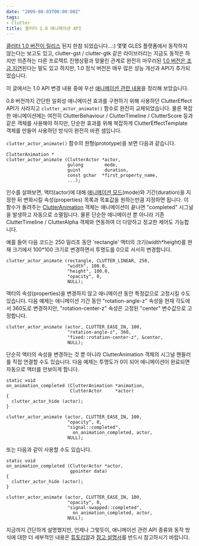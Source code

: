 ```yaml
---
date: "2009-08-03T00:00:00Z"
tags:
- Clutter
title: 클러터 1.0 애니메이션 API
---
```


[클러터 1.0 버전이 릴리스](http://lists.o-hand.com/clutter/2982.html) 된지 한참 되었습니다...:) 몇몇 GLES 플랫폼에서 동작하지 않는다는 보고도 있고, clutter-gst / clutter-gtk 같은 라이브러리는 지금도 동작은 하지만 의존하는 다른 프로젝트 진행상황과 맞물린 관계로 완전히 마무리된 [1.0 버전은 조금 지연](http://lists.o-hand.com/clutter/2983.html)된다는 말도 있고 하지만, 1.0 정식 버전은 매우 많은 성능 개선과 API가 추가되었습니다.

이 글에서는 1.0 API 변경 내용 중에 우선 [애니메이션 관련 내용](http://www.clutter-project.org/docs/clutter/stable/migrating-ClutterEffect.html)을 정리해 보았습니다.

0.8 버전까지 간단한 일회성 애니메이션 효과를 구현하기 위해 사용하던 ClutterEffect API가 사라지고 `clutter_actor_animate()` 함수로 완전히 교체되었습니다. 물론 복잡한 애니메이션에는 여전히 ClutterBehaviour / ClutterTimeline / ClutterScore 등과 같은 객체를 사용해야 하지만, 단순한 효과를 위해 복잡하게 ClutterEffectTemplate 객체를 만들어 사용하던 방식이 완전히 바뀐 셈입니다.

`clutter_actor_animate()` 함수의 원형(prototype)을 보면 다음과 같습니다.

    ClutterAnimation *
    clutter_actor_animate (ClutterActor *actor,
                           gulong        mode,
                           guint         duration,
                           const gchar  *first_property_name,
                           ...);

인수를 살펴보면, 액터(actor)에 대해 [애니메이션 모드](http://clutter-project.org/docs/clutter/stable/clutter-Implicit-Animations.html#ClutterAnimationMode)(mode)와 기간(duration)을 지정한 뒤 변화시킬 속성(properties) 목록과 목표값을 원하는만큼 지정하면 됩니다. 이 함수가 돌려주는 [ClutterAnimation](http://clutter-project.org/docs/clutter/stable/clutter-Implicit-Animations.html) 객체는 애니메이션이 끝나면 "completed" 시그널을 발생하고 자동으로 소멸됩니다. 물론 단순한 애니메이션 뿐 아니라 기존 ClutterTimeline / ClutterAlpha 객체와 연동하여 더 다양하고 정교한 제어도 가능합니다.

예를 들어 다음 코드는 250 밀리초 동안 'rectangle' 액터의 크기(width\*height)를 현재 크기에서 100\*100 크기로 변경하면서 투명도를 0으로 서서히 변경합니다.

    clutter_actor_animate (rectangle, CLUTTER_LINEAR, 250,
                           "width", 100.0,
                           "height", 100.0,
                           "opacity", 0,
                           NULL);

액터의 속성(properties)을 변경하지 않고 애니메이션 동안 특정값으로 고정시킬 수도 있습니다. 다음 예제는 애니메이션 기간 동안 "rotation-angle-z" 속성을 현재 각도에서 360도로 변경하지만, "rotation-center-z" 속성은 고정된 "center" 변수값으로 고정합니다.

    clutter_actor_animate (actor, CLUTTER_EASE_IN, 100,
                           "rotation-angle-z", 360,
                           "fixed::rotation-center-z", &center,
                           NULL);

단순히 액터의 속성을 변경하는 것 뿐 아니라 ClutterAnimation 객체의 시그널 핸들러를 직접 연결할 수도 있습니다. 다음 예제는 투명도가 0이 되어 애니메이션이 완료되면 자동으로 액터를 안보이게 합니다.

    static void
    on_animation_completed (ClutterAnimation *animation,
                            ClutterActor     *actor)
    {
      clutter_actor_hide (actor);
    }

    clutter_actor_animate (actor, CLUTTER_EASE_IN, 100,
                           "opacity", 0,
                           "signal::completed",
                             on_animation_completed, actor,
                           NULL);

또는 다음과 같이 사용할 수도 있습니다.

    static void
    on_animation_completed (ClutterActor *actor,
                            gpointer data)
    {
      clutter_actor_hide (actor);
    }

    clutter_actor_animate (actor, CLUTTER_EASE_IN, 100,
                           "opacity", 0,
                           "signal-swapped::completed",
                             on_animation_completed, actor,
                           NULL);

지금까지 간단하게 설명했지만, 언제나 그렇듯이, 애니메이션 관련 API 종류와 동작 방식에 대한 더 세부적인 내용은 [튜토리얼](http://www.openismus.com/documents/clutter_tutorial/0.9/docs/tutorial/html/sec-animations.html)과 [참고 설명서](http://www.clutter-project.org/docs/clutter/stable/clutteranimation.html)를 반드시 참고하시기 바랍니다.
